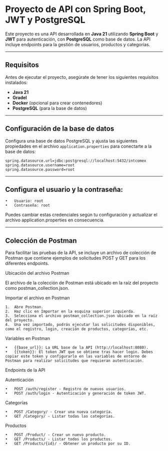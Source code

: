 # **Proyecto de API con Spring Boot, JWT y PostgreSQL**

Este proyecto es una API desarrollada en **Java 21** utilizando **Spring Boot** y **JWT** para autenticación, con **PostgreSQL** como base de datos. La API incluye endpoints para la gestión de usuarios, productos y categorías.

---

## **Requisitos**

Antes de ejecutar el proyecto, asegúrate de tener los siguientes requisitos instalados:

- **Java 21**
- **Gradel**
- **Docker** (opcional para crear contenedores)
- **PostgreSQL** (para la base de datos)

---

## **Configuración de la base de datos**

Configura una base de datos PostgreSQL y ajusta las siguientes propiedades en el archivo `application.properties` para conectarte a la base de datos:

```properties
spring.datasource.url=jdbc:postgresql://localhost:5432/intcomex
spring.datasource.username=root
spring.datasource.password=root
```

---


## Configura el usuario y la contraseña:
	•	Usuario: root
	•	Contraseña: root
Puedes cambiar estas credenciales según tu configuración y actualizar el archivo application.properties en consecuencia.

---


## Colección de Postman

Para facilitar las pruebas de la API, se incluye un archivo de colección de Postman que contiene ejemplos de solicitudes POST y GET para los diferentes endpoints.

Ubicación del archivo Postman

El archivo de la colección de Postman está ubicado en la raíz del proyecto como postman_collection.json.

Importar el archivo en Postman

	1.	Abre Postman.
	2.	Haz clic en Importar en la esquina superior izquierda.
	3.	Selecciona el archivo postman_collection.json ubicado en la raíz del proyecto.
	4.	Una vez importado, podrás ejecutar las solicitudes disponibles, como el registro, login, creación de productos, categorías, etc.

Variables en Postman

	•	{{base_url}}: La URL base de la API (http://localhost:8080).
	•	{{token}}: El token JWT que se obtiene tras hacer login. Debes copiar este token y configurarlo en las variables de entorno de Postman para realizar solicitudes que requieran autenticación.

Endpoints de la API

Autenticación

	•	POST /auth/register - Registro de nuevos usuarios.
	•	POST /auth/login - Autenticación y generación de token JWT.

Categorías

	•	POST /Category/ - Crear una nueva categoría.
	•	GET /Category/ - Listar todas las categorías.

Productos

	•	POST /Product/ - Crear un nuevo producto.
	•	GET /Products/ - Listar todos los productos.
	•	GET /Products/{id}/ - Obtener un producto por su ID.
